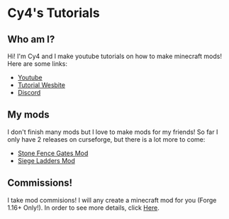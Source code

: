 # Cy4's Tutorials

## Who am I?
Hi! I'm Cy4 and I make youtube tutorials on how to make minecraft mods! Here are some links:
<ul>
  <li><a href="https://www.youtube.com/c/Cy4sTutorials">Youtube</a></li>
  <li><a href="https://mcmodding.club/tutorials/">Tutorial Wesbite</a></li>
  <li><a href="https://discord.gg/pGDqFU62Ez">Discord</a></li>
</ul>

## My mods
I don't finish many mods but I love to make mods for my friends! So far I only have 2 releases on curseforge, but there is a lot more to come:
 - <a href="https://www.curseforge.com/minecraft/mc-mods/stone-fence-gates">Stone Fence Gates Mod</a>
 - <a href="https://www.curseforge.com/minecraft/mc-mods/siege-ladders-mod">Siege Ladders Mod</a>

## Commissions!
I take mod commisions! I will any create a minecraft mod for you (Forge 1.16+ Only!). In order to see more details, click <a href="https://cy4shot.github.io/commissions">Here</a>. 
